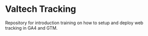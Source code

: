 # Valtech Tracking
Repository for introduction training on how to setup and deploy web tracking in GA4 and GTM.
